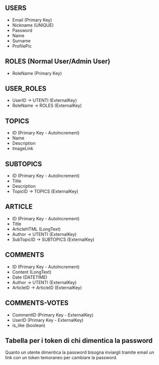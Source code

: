 ## USERS

* Email (Primary Key)
* Nickname (UNIQUE)
* Password
* Name
* Surname
* ProfilePic

## ROLES (Normal User/Admin User)

* RoleName (Primary Key)

## USER_ROLES

* UserID -> UTENTI (ExternalKey)
* RoleName -> ROLES (ExternalKey)

## TOPICS

* ID (Primary Key - AutoIncrement)
* Name
* Description
* ImageLink

## SUBTOPICS

* ID (Primary Key - AutoIncrement)
* Title
* Description
* TopicID -> TOPICS (ExternalKey)

## ARTICLE

* ID (Primary Key - AutoIncrement)
* Title
* ArticleHTML (LongText)
* Author -> UTENTI (ExternalKey)
* SubTopicID -> SUBTOPICS (ExternalKey)

## COMMENTS

* ID (Primary Key - AutoIncrement)
* Content (LongText)
* Date (DATETIME)
* Author -> UTENTI (ExternalKey)
* ArticleID -> ArticleID (ExternalKey)

## COMMENTS-VOTES

* CommentID (Primary Key - ExternalKey)
* UserID (Primary Key - ExternalKey)
* is_like (boolean)

## Tabella per i token di chi dimentica la password
Quanto un utente dimentica la password bisogna inviargli tramite email un link con un token temoraneo per cambiare la password.